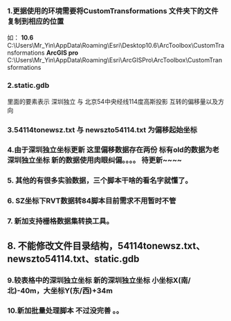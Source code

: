 ### 1.更据使用的环境需要将CustomTransformations 文件夹下的文件复制到相应的位置
如：
**10.6**
C:\Users\Mr_Yin\AppData\Roaming\Esri\Desktop10.6\ArcToolbox\CustomTransformations
**ArcGIS pro**
C:\Users\Mr_Yin\AppData\Roaming\Esri\ArcGISPro\ArcToolbox\CustomTransformations

###  2.static.gdb
里面的要素表示 深圳独立 与 北京54中央经线114度高斯投影  互转的偏移量以及方向

### 3.54114tonewsz.txt 与 newszto54114.txt 为偏移起始坐标

###  4.由于深圳独立坐标更新  这里偏移数据存在两份 标有old的数据为老深圳独立坐标  新的数据使用肉眼纠偏。。。。  待更新~~~~

### 5. 其他的有很多实验数据，三个脚本干啥的看名字就懂了。

### 6. SZ坐标下RVT数据转84脚本目前需求不用暂时不管

### 7. 新加支持栅格数据集转换工具。

## 8. 不能修改文件目录结构，54114tonewsz.txt、newszto54114.txt、static.gdb

### 9.较表格中的深圳独立坐标  新的深圳独立坐标	小坐标X(南/北)-40m，大坐标Y(东/西)+34m

### 10.新加批量处理脚本  不过没完善 。。

